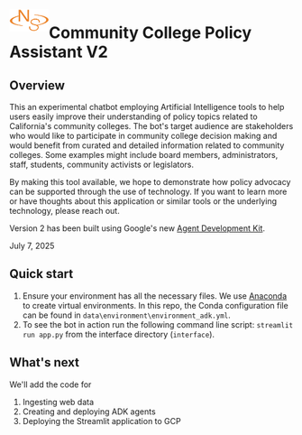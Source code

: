 <img src="./data/images/Numantic Solutions_Logomark_orange.png" alt="NS" style="float:left;width:70px;height:40px;">  <h1>Community College Policy Assistant V2</h1>



## Overview


This an experimental chatbot employing Artificial Intelligence tools to help users easily improve their understanding of policy topics related to California's community colleges. The bot's target audience are stakeholders who would like to participate in community college decision making and would benefit from curated and detailed information related to community colleges. Some examples might include board members, administrators, staff, students, community activists or legislators.

By making this tool available, we hope to demonstrate how policy advocacy can be supported through the use of technology. If you want to learn more or have thoughts about this application or similar tools or the underlying technology, please reach out.

Version 2 has been built using Google's new [Agent Development Kit](https://google.github.io/adk-docs/).

July 7, 2025


## Quick start

1. Ensure your environment has all the necessary files. We use [Anaconda](https://www.anaconda.com/) to create virtual environments. In this repo, the Conda configuration file can be found in `data\environment\environment_adk.yml`.
2. To see the bot in action run the following command line script: `streamlit run app.py` from the interface directory (`interface`).

## What's next

We'll add the code for 

1. Ingesting web data
2. Creating and deploying ADK agents
3. Deploying the Streamlit application to GCP

